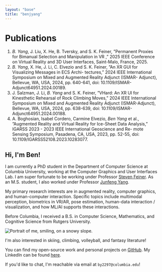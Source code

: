 ```yaml
---
layout: "base"
title: "benjyang"
---
```


# Publications

1. *B. Yang*, J. Liu, X. He, B. Tversky, and S. K. Feiner, ”Permanent Proxies for Bimanual Selection and
Manipulation in VR ,” 2025 IEEE Conference on Virtual Reality and 3D User Interfaces, Saint-Malo,
France, 2025.
2. *B. Yang*, X. He, J. Li, C. Elvezio and S. K. Feiner, ”An XR GUI for Visualizing Messages in ECS Archi-
tectures,” 2024 IEEE International Symposium on Mixed and Augmented Reality Adjunct (ISMAR-
Adjunct), Bellevue, WA, USA, 2024, pp. 640-641, doi: 10.1109/ISMAR-Adjunct64951.2024.00189.
3. J. Salzman, J. Li, *B. Yang* and S. K. Feiner, ”VHard: An XR UI for Kinesthetic Rehearsal of Rock
Climbing Moves,” 2024 IEEE International Symposium on Mixed and Augmented Reality Adjunct
(ISMAR-Adjunct), Bellevue, WA, USA, 2024, pp. 638-639, doi: 10.1109/ISMAR-Adjunct64951.2024.00188.
4. A. Boghosian, Isabel Cordero, Carmine Elvezio, *Ben Yang* et al., ”Augmented Reality and Virtual
Reality for Ice-Sheet Data Analysis,” IGARSS 2023 - 2023 IEEE International Geoscience and Re-
mote Sensing Symposium, Pasadena, CA, USA, 2023, pp. 52-55, doi: 10.1109/IGARSS52108.2023.10283077.


## Hi, I'm Ben!

I am currently a PhD student in the Department of Computer Science at Columbia University, working at the Computer Graphics and User Interfaces Lab. I am super fortunate to be working under Professor [Steven Feiner](http://www.cs.columbia.edu/~feiner/). As an M.S. student, I also worked under Professor [Junfeng Yang](http://www.cs.columbia.edu/~junfeng/). 

My primary research interests are in augmented reality, computer graphics, and human-computer interaction. Specific topics include multimodal perception, biometrics in VR/AR, pose estimation, human-data interaction / visualization, and how ML/AI supports these interactions.

Before Columbia, I received a B.S. in Computer Science, Mathematics, and Cognitive Science from Rutgers University.

![Portrait of me, smiling, on a snowy slope.](/img/profpic-crop.jpeg)

I'm also interested in skiing, climbing, volleyball, and fantasy literature!

You can find my open-source work and personal projects on [GitHub](https://github.com/benplus1). My LinkedIn can be found [here](https://www.linkedin.com/in/bentyang/).

If you'd like to chat, I'm reachable via email at `by2297@columbia.edu`!
